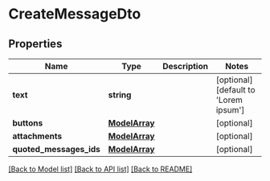 # CreateMessageDto

## Properties
Name | Type | Description | Notes
------------ | ------------- | ------------- | -------------
**text** | **string** |  | [optional] [default to 'Lorem ipsum']
**buttons** | [**ModelArray**](ModelArray.md) |  | [optional] 
**attachments** | [**ModelArray**](ModelArray.md) |  | [optional] 
**quoted_messages_ids** | [**ModelArray**](ModelArray.md) |  | [optional] 

[[Back to Model list]](../../README.md#documentation-for-models) [[Back to API list]](../../README.md#documentation-for-api-endpoints) [[Back to README]](../../README.md)

